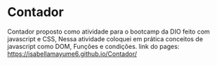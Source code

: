 # Contador
Contador proposto como atividade para o bootcamp da DIO feito com javascript e CSS, Nessa atividade coloquei em prática conceitos de javascript como DOM, Funções e condições.
link do pages: https://isabellamayume6.github.io/Contador/
